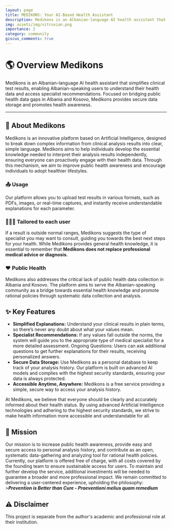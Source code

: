 ```yaml
---
layout: page
title: MEDIKONS: Your AI-Based Health Assistant
description: Medikons is an Albanian-language AI health assistant that simplifies clinical test results, enabling Albanian-speaking users to understand their health data and access specialist recommendations. Focused on bridging public health data gaps in Albania and Kosovo, Medikons provides secure data storage and promotes health awareness.
img: assets/img/vitruvian.png
importance: 2
category: community
giscus_comments: true
---
```


<head>
    <style>
    .hidden-reference {
        display: none;
    }
    </style>
</head>

# 🌎 Overview Medikons

Medikons is an Albanian-language AI health assistant that simplifies clinical test results, enabling Albanian-speaking users to understand their health data and access specialist recommendations. Focused on bridging public health data gaps in Albania and Kosovo, Medikons provides secure data storage and promotes health awareness.

---

## 🎯 About Medikons

Medikons is an innovative platform based on Artificial Intelligence, designed to break down complex information from clinical analysis results into clear, simple language. Medikons aims to help individuals develop the essential knowledge needed to interpret their analysis results independently, ensuring everyone can proactively engage with their health data. Through this mechanism, we aim to improve public health awareness and encourage individuals to adopt healthier lifestyles.

### 📤 Usage

Our platform allows you to upload test results in various formats, such as PDFs, images, or real-time captures, and instantly receive understandable explanations for each parameter.

### 👨🏻‍⚕️ Tailored to each user

If a result is outside normal ranges, Medikons suggests the type of specialist you may want to consult, guiding you towards the best next steps for your health. While Medikons provides general health knowledge, it is essential to remember that **Medikons does not replace professional medical advice or diagnosis.**

### ❤️ Public Health
Medikons also addresses the critical lack of public health data collection in Albania and Kosovo. The platform aims to serve the Albanian-speaking community as a bridge towards essential health knowledge and promote rational policies through systematic data collection and analysis.

## ✨ Key Features

- **Simplified Explanations:** Understand your clinical results in plain terms, so there’s never any doubt about what your values mean.
- **Specialist Recommendations:** If any values fall outside the norms, the system will guide you to the appropriate type of medical specialist for a more detailed assessment.
Ongoing Questions: Users can ask additional questions to get further explanations for their results, receiving personalized answers.
- **Secure Data Storage:** Use Medikons as a personal database to keep track of your analysis history. Our platform is built on advanced AI models and complies with the highest security standards, ensuring your data is always protected.
- **Accessible Anytime, Anywhere:** Medikons is a free service providing a simple, secure way to access your analysis history.

At Medikons, we believe that everyone should be clearly and accurately informed about their health status. By using advanced Artificial Intelligence technologies and adhering to the highest security standards, we strive to make health information more accessible and understandable for all.

## 🌱 Mission

Our mission is to increase public health awareness, provide easy and secure access to personal analysis history, and contribute as an open, systematic data-gathering and analyzing tool for rational health policies. Currently, our platform is offered free of charge, with all costs covered by the founding team to ensure sustainable access for users. To maintain and further develop the service, additional investments will be needed to guarantee a broader and more professional impact. We remain committed to delivering a user-centered experience, upholding the philosophy:
    >***Prevention is Better than Cure - Praeventioni melius quam remedium***

## ⚠️ Disclaimer

This project is separate from the author's academic and professional role at their institution.
